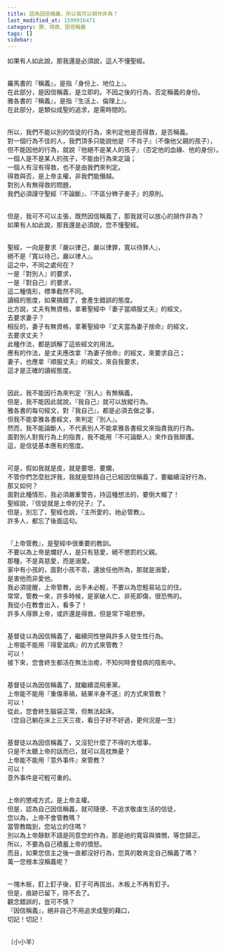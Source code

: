 ```yaml
---
title: 因為因信稱義，所以我可以胡作非為？
last_modified_at: 1599916471
category: 罪、得救、因信稱義
tags: []
sidebar: 
---
```


<p>如果有人如此說，那我還是必須說，這人不懂聖經。</p>
<p><br/>
羅馬書的『稱義』，是指『身份上、地位上』。<br/>
在此部分，是因信稱義，是立即的。不因之後的行為，否定稱義的身份。<br/>
雅各書的『稱義』，是指『生活上、倫理上』。<br/>
在此部分，是類似成聖的追求，是需時間的。</p>
<p><br/>
所以，我們不能以別的信徒的行為，來判定他是否得救，是否稱義。<br/>
對一個行為不佳的人，我們頂多只能說他是『不肖子』（不像他父親的孩子），<br/>
但不能因他的行為，就說『他絕不是某人的孩子』（否定他的血緣、他的身份）。<br/>
一個人是不是某人的孩子，不能由行為來定論；<br/>
一個人有沒有得救，也不是由我們來判定。<br/>
得救與否，是上帝主權，非我們能僭越。<br/>
對別人有無得救的問題，<br/>
我們必須謹守聖經『不論斷』、『不區分稗子麥子』的原則。</p>
<p><br/>
但是，我可不可以主張，既然因信稱義了，那我就可以放心的胡作非為？<br/>
如果有人如此說，那我還是必須說，您不懂聖經。</p>
<p><br/>
聖經，一向是要求『嚴以律己，嚴以律罪，寬以待罪人』，<br/>
絕不是『寬以待己，嚴以律人』。<br/>
這之中，不同之處何在？<br/>
一是『對別人』的要求，<br/>
一是『對自己』的要求，<br/>
這二種情形，標準截然不同。<br/>
讀經的態度，如果搞錯了，會產生錯誤的態度。<br/>
比方說，丈夫有無資格，拿著聖經中『妻子當順服丈夫』的經文，<br/>
去要求妻子？<br/>
相反的，妻子有無資格，拿著聖經中『丈夫當為妻子捨命』的經文，<br/>
去要求丈夫？<br/>
此種作法，都是誤解了這些經文的用法。<br/>
應有的作法，是丈夫應改拿『為妻子捨命』的經文，來要求自己；<br/>
妻子，也應拿『順服丈夫』的經文，來自我要求，<br/>
這才是正確的讀經態度。</p>
<p><br/>
因此，我不能因行為來判定『別人』有無稱義，<br/>
但是，我不能因此就說，『我自己』就可以放縱行為。<br/>
雅各書的每句經文，對『我自己』，都是必須去做之事，<br/>
但我不能拿雅各書經文，來判定『別人』。<br/>
然而，我不能論斷人，不代表別人不能拿雅各書經文來指責我的行為。<br/>
面對別人對我行為上的指責，我不能用『不可論斷人』來作自我辯護。<br/>
這，是信徒基本應有的態度。</p>
<p><br/>
可是，假如我就是皮，就是要壞、要爛，<br/>
不管你們怎麼批評我，我就是堅持自己已經因信稱義了，要繼續沒好行為，<br/>
那又如何？<br/>
面對此種情形，我必須嚴重警告，持這種想法的，要倒大楣了！<br/>
聖經說，『信徒就是上帝的兒子』了。<br/>
但是，別忘了，聖經也說，『主所愛的，祂必管教』。<br/>
許多人，都忘了後面這句。</p>
<p><br/>
『上帝管教』，是聖經中很重要的教訓。<br/>
不要以為上帝是爛好人，是只有慈愛，絕不懲罰的父親。<br/>
那種，不是真慈愛，而是溺愛。<br/>
家中有小孩的，面對小孩不乖，還放任他所為，那就是溺愛，<br/>
是害他而非愛他。<br/>
我必須提醒，上帝管教，出手未必輕，不要以為您輕易站立的住。<br/>
常常，管教一來，許多時候，是家破人亡、非死即傷，很恐怖的。<br/>
我從小在教會出入，看多了！<br/>
許多人得罪上帝，或許還是得救，但是常下場悲慘。</p>
<p><br/>
基督徒以為因信稱義了，繼續同性戀與許多人發生性行為。<br/>
上帝能不能用『得愛滋病』的方式來管教？<br/>
可以！<br/>
接下來，您會終生都活在無法治癒，不知何時會發病的陰影中。</p>
<p><br/>
基督徒以為因信稱義了，就繼續混飛車黨。<br/>
上帝能不能用『重傷車禍，結果半身不遂』的方式來管教？<br/>
可以！<br/>
從此，您會終生腦袋正常，但無法起床。<br/>
（您自己躺在床上三天三夜，看日子好不好過，更何況是一生）</p>
<p><br/>
基督徒以為因信稱義了，又沒犯什麼了不得的大壞事，<br/>
只是不太聽上帝的話而已，就可以高枕無憂？<br/>
上帝能不能用『意外事件』來管教？<br/>
可以！<br/>
意外事件是可輕可重的。</p>
<p><br/>
上帝的懲戒方式，是上帝主權。<br/>
但是，認為自己因信稱義，就可隨便、不追求敬虔生活的信徒，<br/>
您以為，上帝不會管教嗎？<br/>
當管教臨到，您站立的住嗎？<br/>
別以為上帝靜默不語是同意您的作為，那是祂的寬容與憐憫，等您歸正。<br/>
所以，不要為自己積蓄上帝的憤怒。<br/>
而且，如果您信主之後一直都沒好行為，您真的敢肯定自己稱義了嗎？<br/>
萬一您根本沒稱義呢？</p>
<p><br/>
一塊木板，釘上釘子後，釘子可再拔出，木板上不再有釘子。<br/>
但是，痕跡已留下，除不去了。<br/>
觀念錯誤的，豈可不慎？<br/>
『因信稱義』，絕非自己不用追求成聖的藉口，<br/>
切記！切記！</p>
<p><br/>
（小小羊）</p>
